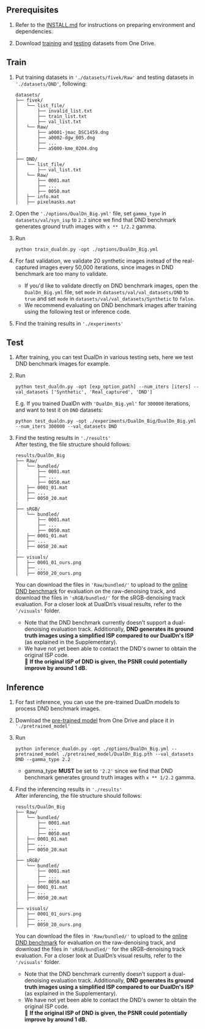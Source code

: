 ## Prerequisites

1. Refer to the [INSTALL.md](../INSTALL.md) for instructions on preparing environment and dependencies. 

2. Download [training](https://mycuhk-my.sharepoint.com/:u:/g/personal/1155231343_link_cuhk_edu_hk/EUWR-KgxXD5OsH85ylom4H4BPv2hjYSMAyp4MkopiVnqoQ?e=mfcZBX) and [testing](https://mycuhk-my.sharepoint.com/:u:/g/personal/1155231343_link_cuhk_edu_hk/EfIPJHRaH_VGrxJHD7W60ZEBO79Cet6rKSJsbfQGjue75Q?e=OTDAe0) datasets from One Drive.
  
## Train

1. Put training datasets in `'./datasets/fivek/Raw'` and testing datasets in `'./datasets/DND'`, following:

    ```
    datasets/
    ├── fivek/
    │   └── list_file/
    │       ├── invalid_list.txt
    │       ├── train_list.txt
    │       ├── val_list.txt
    │   └── Raw/
    │       ├── a0001-jmac_DSC1459.dng
    │       ├── a0002-dgw_005.dng
    │       ├── ...
    │       ├── a5000-kme_0204.dng
    |
    ├── DND/
    │   └── list_file/
    │       ├── val_list.txt
    │   └── Raw/
    │       ├── 0001.mat
    │       ├── ...
    │       ├── 0050.mat
    │   ├── info.mat
    │   ├── pixelmasks.mat
    ```

2. Open the `'./options/DualDn_Big.yml'` file, set `gamma_type` in `datasets/val/syn_isp` to `2.2` since we find that DND benchmark generates ground truth images with `x ** 1/2.2` gamma.

3. Run

    ```
    python train_dualdn.py -opt ./options/DualDn_Big.yml
    ```

4. For fast validation, we validate 20 synthetic images instead of the real-captured images every 50,000 iterations, since images in DND benchmark are too many to validate.

    - If you'd like to validate directly on DND benchmark images, open the `DualDn_Big.yml` file, set `mode` in `datasets/val/val_datasets/DND` to `true` and set `mode` in `datasets/val/val_datasets/Synthetic` to `false`.
    - We recommend evaluating on DND benchmark images after training using the following test or inference code.

5. Find the training results in `'./experiments'`


## Test

1. After training, you can test DualDn in various testing sets, here we test DND benchmark images for example.
   
2. Run

    ```
    python test_dualdn.py -opt [exp_option_path] --num_iters [iters] --val_datasets ['Synthetic', 'Real_captured', 'DND']
    ```
    
  
     E.g. If you trained DualDn with `'DualDn_Big.yml'` for `300000` iterations, and want to test it on `DND` datasets:


    ```
    python test_dualdn.py -opt ./experiments/DualDn_Big/DualDn_Big.yml --num_iters 300000 --val_datasets DND
    ```

3. Find the testing results in `'./results'` <br>
   After testing, the file structure should follows:

    ```
    results/DualDn_Big
    ├── Raw/
    │   └── bundled/
    │       ├── 0001.mat
    │       ├── ...
    │       ├── 0050.mat
    │   ├── 0001_01.mat
    │   ├── ...
    │   ├── 0050_20.mat
    |
    ├── sRGB/
    │   └── bundled/
    │       ├── 0001.mat
    │       ├── ...
    │       ├── 0050.mat
    │   ├── 0001_01.mat
    │   ├── ...
    │   ├── 0050_20.mat
    |
    ├── visuals/
    │   ├── 0001_01_ours.png
    │   ├── ...
    │   ├── 0050_20_ours.png
    ```
   You can download the files in `'Raw/bundled/'` to upload to the [online DND benchmark](https://noise.visinf.tu-darmstadt.de/) for evaluation on the raw-denoising track, and download the files in `'sRGB/bundled/'` for the sRGB-denoising track evaluation. 
   For a closer look at DualDn’s visual results, refer to the `'/visuals'` folder. <br>
   
   - Note that the DND benchmark currently doesn’t support a dual-denoising evaluation track. Additionally, **DND generates its ground truth images using a simplified ISP compared to our DualDn's ISP** (as explained in the Supplementary).
   - We have not yet been able to contact the DND's owner to obtain the original ISP code. <br>
     🌟 **If the original ISP of DND is given, the PSNR could potentially improve by around 1 dB.**


## Inference

1. For fast inference, you can use the pre-trained DualDn models to process DND benchmark images.

2. Download the [pre-trained model](https://mycuhk-my.sharepoint.com/:u:/g/personal/1155231343_link_cuhk_edu_hk/EeSssinwPSRLvC2zOTdmAd8BLLtF3MaKfFw2kYv25WthkQ?e=bbO0Ql) from One Drive and place it in `'./pretrained_model'`

3. Run

    ```
    python inference_dualdn.py -opt ./options/DualDn_Big.yml --pretrained_model ./pretrained_model/DualDn_Big.pth --val_datasets DND --gamma_type 2.2
    ```
    - gamma_type **MUST** be set to  `'2.2'` since we find that DND benchmark generates ground truth images with `x ** 1/2.2` gamma.

4. Find the inferencing results in `'./results'` <br>
   After inferencing, the file structure should follows:

    ```
    results/DualDn_Big
    ├── Raw/
    │   └── bundled/
    │       ├── 0001.mat
    │       ├── ...
    │       ├── 0050.mat
    │   ├── 0001_01.mat
    │   ├── ...
    │   ├── 0050_20.mat
    |
    ├── sRGB/
    │   └── bundled/
    │       ├── 0001.mat
    │       ├── ...
    │       ├── 0050.mat
    │   ├── 0001_01.mat
    │   ├── ...
    │   ├── 0050_20.mat
    |
    ├── visuals/
    │   ├── 0001_01_ours.png
    │   ├── ...
    │   ├── 0050_20_ours.png
    ```
   You can download the files in `'Raw/bundled/'` to upload to the [online DND benchmark](https://noise.visinf.tu-darmstadt.de/) for evaluation on the raw-denoising track, and download the files in `'sRGB/bundled/'` for the sRGB-denoising track evaluation. 
   For a closer look at DualDn’s visual results, refer to the `'/visuals'` folder. <br>
   
   - Note that the DND benchmark currently doesn’t support a dual-denoising evaluation track. Additionally, **DND generates its ground truth images using a simplified ISP compared to our DualDn's ISP** (as explained in the Supplementary).
   - We have not yet been able to contact the DND's owner to obtain the original ISP code. <br>
     🌟 **If the original ISP of DND is given, the PSNR could potentially improve by around 1 dB.**

